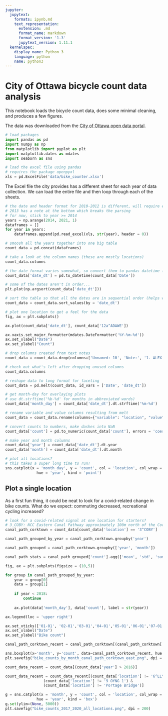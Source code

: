 ```yaml
---
jupyter:
  jupytext:
    formats: ipynb,md
    text_representation:
      extension: .md
      format_name: markdown
      format_version: '1.3'
      jupytext_version: 1.11.1
  kernelspec:
    display_name: Python 3
    language: python
    name: python3
---
```


# City of Ottawa bicycle count data analysis

This notebook loads the bicycle count data, does some minimal cleaning, and produces a few figures.

The data was downloaded from the [City of Ottawa open data portal](https://open.ottawa.ca/datasets/bicycle-trip-counters).

```python
# load packages
import pandas as pd
import numpy as np
from matplotlib import pyplot as plt
import matplotlib.dates as mdates
import seaborn as sns
```

```python
# load the excel file using pandas
# requires the package openpyxl
xls = pd.ExcelFile('data/bike_counter.xlsx')
```

The Excel file the city provides has a different sheet for each year of data collection. We can load the entire file and then loop through each of the sheets.

```python
# the date and header format for 2010-2012 is different, will require extra parsing
# 2013 has a note at the bottom which breaks the parsing
# for now, stick to year >= 2014
years = np.arange(2014, 2021, 1)
dataframes = []
for year in years:
    dataframes.append(pd.read_excel(xls, str(year), header = 0))
```

```python
# smoosh all the years together into one big table
count_data = pd.concat(dataframes)
```

```python
# take a look at the column names (these are mostly locations)
count_data.columns
```

```python
# the date format varies somewhat, so convert them to pandas datetime for consistency
count_data['date_dt'] = pd.to_datetime(count_data['Date'])
```

```python
# some of the dates aren't in order...
plt.plot(np.argsort(count_data['date_dt']))
```

```python
# sort the table so that all the dates are in sequential order (helps with plotting)
count_data = count_data.sort_values(by = 'date_dt')
```

```python
# plot one location to get a feel for the data
fig, ax = plt.subplots()

ax.plot(count_data['date_dt'], count_data['12a^ADAWE'])

ax.xaxis.set_major_formatter(mdates.DateFormatter('%Y-%m-%d'))
ax.set_xlabel("Date")
ax.set_ylabel("Count")
```

```python
# drop columns created from text notes
count_data = count_data.drop(columns=['Unnamed: 10', 'Note:', '1. ALEX: internal Battery failed in August 2019.'])
```

```python
# check out what's left after dropping unused columns
count_data.columns
```

```python
# reshape data to long format for faceting
count_data = pd.melt(count_data, id_vars = ['Date', 'date_dt'])
```

```python
# get month-day for overlaying plots
# use dt.strftime('%b-%d' for months in abbreviated words)
count_data['month_day'] = count_data['date_dt'].dt.strftime('%m-%d')
```

```python
# rename variable and value columns resulting from melt
count_data = count_data.rename(columns={"variable": "location", "value": "count"})
```

```python
# convert counts to numbers, make dashes into NaN
count_data['count'] = pd.to_numeric(count_data['count'], errors = 'coerce')
```

```python
# make year and month columns
count_data['year'] = count_data['date_dt'].dt.year
count_data['month'] = count_data['date_dt'].dt.month
```

```python
# plot all locations?
# this takes a super long time to run!
sns.catplot(x = 'month_day', y = 'count', col = 'location', col_wrap = 3, data = count_data, 
              hue = 'year', kind = 'point')
```

## Plot a single location

As a first fun thing, it could be neat to look for a covid-related change in bike counts.
What do we expect: commuting decreased, recreational cycling increased?

```python
# look for a covid-related signal at one location for starters?
# 3_COBY: NCC Eastern Canal Pathway approximately 100m north of the Corktown Bridge. WINTER counter 
canal_path_corktown = count_data[count_data['location'] == '3^COBY']
```

```python
canal_path_grouped_by_year = canal_path_corktown.groupby('year')
```

```python
canal_path_grouped = canal_path_corktown.groupby(['year', 'month'])
```

```python
canal_path_stats = canal_path_grouped['count'].agg(['mean', 'std', 'sum'])

```

```python
fig, ax = plt.subplots(figsize = (10,5))

for group in canal_path_grouped_by_year:
    year = group[0]
    data = group[1]
    
    if year < 2018:
        continue
    
    ax.plot(data['month_day'], data['count'], label = str(year))

ax.legend(loc = 'upper right')

ax.set_xticks(['01-01', '02-01','03-01','04-01','05-01','06-01','07-01','08-01','09-01','10-01', '11-01', '12-01'])
ax.set_xlabel("Date")
ax.set_ylabel("Bike count")
```

```python
canal_path_corktown_recent = canal_path_corktown[(canal_path_corktown['year'] > 2016)]
```

```python
sns.boxplot(x='month', y='count', data=canal_path_corktown_recent, hue = 'year')
plt.savefig("bike_counts_by_month_canal_path_corktown_east.png", dpi = 150)
```

```python
count_data_recent = count_data[(count_data['year'] > 2016)]
```

```python
count_data_recent = count_data_recent[(count_data['location'] != '6^LLYN') & 
                 (count_data['location'] != '9 OYNG 1') &
                 (count_data['location'] != 'Portage Bridge')]
```

```python
g = sns.catplot(x = 'month', y = 'count', col = 'location', col_wrap = 3, data = count_data_recent, 
              hue = 'year', kind = 'box')
g.set(ylim=(None, 5000))
plt.savefig("bike_counts_2017_2020_all_locations.png", dpi = 200)
```

```python

```
